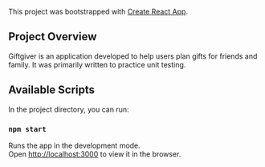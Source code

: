 This project was bootstrapped with [Create React App](https://github.com/facebook/create-react-app).

## Project Overview

Giftgiver is an application developed to help users plan gifts for friends and family. It was primarily written to practice unit testing.

## Available Scripts

In the project directory, you can run:

### `npm start`

Runs the app in the development mode.<br />
Open [http://localhost:3000](http://localhost:3000) to view it in the browser.
